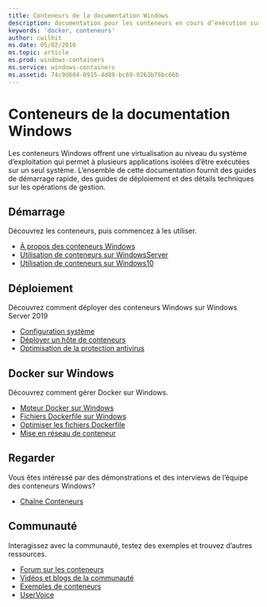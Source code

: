 ```yaml
---
title: Conteneurs de la documentation Windows
description: documentation pour les conteneurs en cours d’exécution sur Windows
keywords: 'docker, conteneurs'
author: cwilhit
ms.date: 05/02/2016
ms.topic: article
ms.prod: windows-containers
ms.service: windows-containers
ms.assetid: 74c9d604-0915-4d89-bc69-0263b76bc66b
---
```


# <a name="containers-on-windows-documentation"></a>Conteneurs de la documentation Windows

Les conteneurs Windows offrent une virtualisation au niveau du système d’exploitation qui permet à plusieurs applications isolées d’être exécutées sur un seul système. L’ensemble de cette documentation fournit des guides de démarrage rapide, des guides de déploiement et des détails techniques sur les opérations de gestion.

## <a name="getting-started"></a>Démarrage
Découvrez les conteneurs, puis commencez à les utiliser.
* [À propos des conteneurs Windows](about/index.md)
* [Utilisation de conteneurs sur WindowsServer](quick-start/quick-start-windows-server.md)
* [Utilisation de conteneurs sur Windows10](quick-start/quick-start-windows-10.md)

## <a name="deployment"></a>Déploiement
Découvrez comment déployer des conteneurs Windows sur Windows Server 2019

* [Configuration système](deploy-containers/system-requirements.md)
* [Déployer un hôte de conteneurs](deploy-containers/deploy-containers-on-server.md)
* [Optimisation de la protection antivirus](https://msdn.microsoft.com/en-us/windows/hardware/drivers/ifs/anti-virus-optimization-for-windows-containers)

## <a name="docker-on-windows"></a>Docker sur Windows
Découvrez comment gérer Docker sur Windows.
* [Moteur Docker sur Windows](manage-docker/configure-docker-daemon.md)
* [Fichiers Dockerfile sur Windows](manage-docker/manage-windows-dockerfile.md)
* [Optimiser les fichiers Dockerfile](manage-docker/optimize-windows-dockerfile.md)
* [Mise en réseau de conteneur](container-networking/architecture.md)

## <a name="watch"></a>Regarder
Vous êtes intéressé par des démonstrations et des interviews de l’équipe des conteneurs Windows?
* [Chaîne Conteneurs](https://channel9.msdn.com/Blogs/containers)

## <a name="community"></a>Communauté
Interagissez avec la communauté, testez des exemples et trouvez d’autres ressources.
* [Forum sur les conteneurs](https://social.msdn.microsoft.com/Forums/en-US/home?forum=windowscontainers)
* [Vidéos et blogs de la communauté](communitylinks.md)
* [Exemples de conteneurs](https://docs.microsoft.com/en-us/virtualization/windowscontainers/samples)
* [UserVoice](https://windowsserver.uservoice.com/forums/304624-containers)
